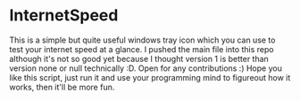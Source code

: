 # InternetSpeed
This is a simple but quite useful windows tray icon which you can use to test your internet speed at a glance.
I pushed the main file into this repo although it's not so good yet because I thought version 1 is better than version none or null technically :D.
Open for any contributions :)
Hope you like this script, just run it and use your programming mind to figureout how it works, then it'll be more fun.
